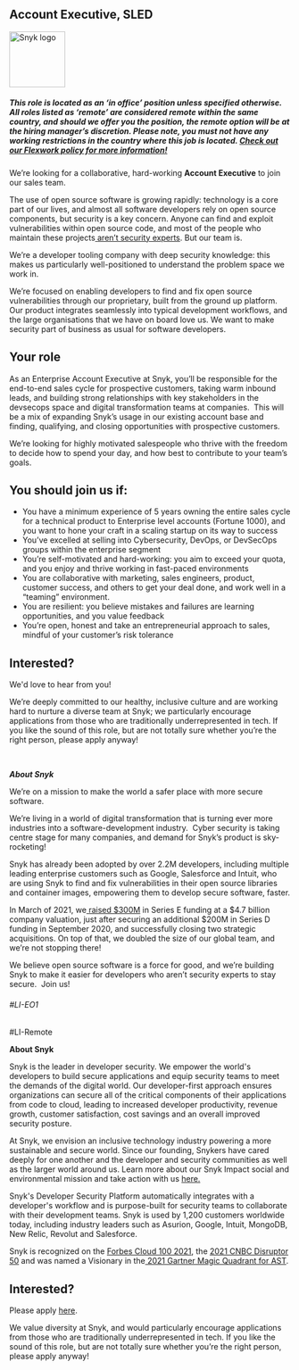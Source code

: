 Account Executive, SLED
---

<img src="https://res.cloudinary.com/snyk/image/upload/v1537345894/press-kit/brand/logo-black.png" width="100" alt="Snyk logo" />

<h5><span data-sheets-formula-bar-text-style="font-size:13px;color:#000000;font-weight:normal;text-decoration:none;font-family:'Arial';font-style:normal;text-decoration-skip-ink:none;">This role is located as an ‘in office’ position unless specified otherwise. All roles listed as ‘remote’ are considered remote within the same country, and should we offer you the position, the remote option will be at the hiring manager’s discretion. Please note, you must not have any working restrictions in the country where this job is located. </span><a href="https://snyk.io/blog/introducing-flex-work-the-future-of-work-at-snyk/" target="_blank" data-sheets-formula-bar-text-link="https://snyk.io/blog/introducing-flex-work-the-future-of-work-at-snyk/" data-sheets-formula-bar-text-style="font-size:13px;color:#1155cc;font-weight:normal;text-decoration:underline;font-family:''Arial'';font-style:normal;text-decoration-skip-ink:none;">Check out our Flexwork policy for more information!</a></h5>
<p><span style="font-weight: 400;">We’re looking for a collaborative, hard-working <strong>Account Executive</strong> to join our sales team.</span></p>
<p><span style="font-weight: 400;">The use of open source software is growing rapidly: technology is a core part of our lives, and almost all software developers rely on open source components, but security is a key concern. Anyone can find and exploit vulnerabilities within open source code, and most of the people who maintain these projects</span><a href="https://snyk.io/stateofossecurity/#risk-and-impact"> <span style="font-weight: 400;">aren’t security experts</span></a><span style="font-weight: 400;">. But our team is.</span></p>
<p><span style="font-weight: 400;">We’re a developer tooling company with deep security knowledge: this makes us particularly well-positioned to understand the problem space we work in.</span></p>
<p><span style="font-weight: 400;">We’re focused on enabling developers to find and fix open source vulnerabilities through our proprietary, built from the ground up platform. Our product integrates seamlessly into typical development workflows, and the large organisations that we have on board love us. We want to make security part of business as usual for software developers.</span></p>
<h2><strong>Your role</strong></h2>
<p><span style="font-weight: 400;">As an Enterprise Account Executive at Snyk, you’ll be responsible for the end-to-end sales cycle for prospective customers, taking warm inbound leads, and building strong relationships with key stakeholders in the devsecops space and digital transformation teams at companies.&nbsp; This will be a mix of expanding Snyk’s usage in our existing account base and finding, qualifying, and closing opportunities with prospective customers.</span></p>
<p><span style="font-weight: 400;">We’re looking for highly motivated salespeople who thrive with the freedom to decide how to spend your day, and how best to contribute to your team’s goals.</span></p>
<h2><strong>You should join us if:</strong></h2>
<ul>
<li style="font-weight: 400;"><span style="font-weight: 400;">You have a minimum experience of 5 years owning the entire sales cycle for a technical product to Enterprise level accounts (Fortune 1000), and you want to hone your craft in a scaling startup on its way to success</span></li>
<li style="font-weight: 400;"><span style="font-weight: 400;">You’ve excelled at selling into Cybersecurity, DevOps, or DevSecOps groups within the enterprise segment</span></li>
<li style="font-weight: 400;"><span style="font-weight: 400;">You’re self-motivated and hard-working: you aim to exceed your quota, and you enjoy and thrive working in fast-paced environments</span></li>
<li style="font-weight: 400;"><span style="font-weight: 400;">You are collaborative with marketing, sales engineers, product, customer success, and others to get your deal done, and work well in a “teaming” environment.&nbsp;&nbsp;</span></li>
<li style="font-weight: 400;"><span style="font-weight: 400;">You are resilient: you believe mistakes and failures are learning opportunities, and you value feedback</span></li>
<li style="font-weight: 400;"><span style="font-weight: 400;">You’re open, honest and take an entrepreneurial approach to sales, mindful of your customer’s risk tolerance</span></li>
</ul>
<h2><strong>Interested?</strong></h2>
<p><span style="font-weight: 400;">We'd love to hear from you!</span></p>
<p><span style="font-weight: 400;">We’re deeply committed to our healthy, inclusive culture and are working hard to nurture a diverse team at Snyk; we particularly encourage applications from those who are traditionally underrepresented in tech. If you like the sound of this role, but are not totally sure whether you’re the right person, please apply anyway!</span></p>
<p>&nbsp;</p>
<p><strong><em>About Snyk</em></strong></p>
<p><span style="font-weight: 400;">We’re on a mission to make the world a safer place with more secure software.</span></p>
<p><span style="font-weight: 400;">We’re living in a world of digital transformation that is turning ever more industries into a software-development industry.&nbsp; Cyber security is taking centre stage for many companies, and demand for Snyk’s product is sky-rocketing!&nbsp;&nbsp;</span></p>
<p><span style="font-weight: 400;">Snyk has already been adopted by over 2.2M developers, including multiple leading enterprise customers such as Google, Salesforce and Intuit, who are using Snyk to find and fix vulnerabilities in their open source libraries and container images, empowering them to develop secure software, faster.</span></p>
<p><span style="font-weight: 400;">In March of 2021, we</span><a href="https://snyk.io/news/snyk-advances-developer-first-security-with-series-e-investment/"> <span style="font-weight: 400;">raised $300M</span></a><span style="font-weight: 400;"> in Series E funding at a $4.7 billion company valuation, just after securing an additional $200M in Series D funding in September 2020, and successfully closing two strategic acquisitions. On top of that, we doubled the size of our global team, and we’re not stopping there!&nbsp;&nbsp;</span></p>
<p><span style="font-weight: 400;">We believe open source software is a force for good, and we’re building Snyk to make it easier for developers who aren’t security experts to stay secure.&nbsp; Join us!</span></p>
<h6>#LI-EO1</h6>
<p>#LI-Remote</p><div class="content-conclusion"><p><strong>About Snyk</strong></p>
<p><span style="font-weight: 400;">Snyk is the leader in developer security. We empower the world's developers to build secure applications and equip security teams to meet the demands of the digital world. Our developer-first approach ensures organizations can secure all of the critical components of their applications from code to cloud, leading to increased developer productivity, revenue growth, customer satisfaction, cost savings and an overall improved security posture.&nbsp;</span></p>
<p><span style="font-weight: 400;">At Snyk, we envision an inclusive technology industry powering a more sustainable and secure world.</span> <span style="font-weight: 400;">Since our founding, Snykers have cared deeply for one another and the developer and security communities as well as the larger world around us. Learn more about our Snyk Impact social and environmental mission and take action with us </span><a href="https://snyk.io/about/snyk-impact/"><span style="font-weight: 400;">here.</span></a></p>
<p><span style="font-weight: 400;">Snyk's Developer Security Platform automatically integrates with a developer's workflow and is purpose-built for security teams to collaborate with their development teams. Snyk is used by 1,200 customers worldwide today, including industry leaders such as Asurion, Google, Intuit, MongoDB, New Relic, Revolut and Salesforce.</span></p>
<p><span style="font-weight: 400;">Snyk is recognized on the </span><a href="https://www.forbes.com/cloud100/#6f24b5ba5f94"><span style="font-weight: 400;">Forbes Cloud 100 2021</span></a><span style="font-weight: 400;">, the </span><a href="https://www.cnbc.com/2021/05/25/these-are-the-2021-cnbc-disruptor-50-companies.html"><span style="font-weight: 400;">2021 CNBC Disruptor 50</span></a><span style="font-weight: 400;"> and was named a Visionary in the</span><a href="https://snyk.io/blog/snyk-visionary-2021-gartner-magic-quadrant-for-ast/"><span style="font-weight: 400;"> 2021 Gartner Magic Quadrant for AST</span></a><span style="font-weight: 400;">.</span></p></div>

Interested?
---

Please apply [here](https://boards.greenhouse.io/snyk/jobs/5754895002#app).

We value diversity at Snyk, and would particularly encourage applications from those who are traditionally underrepresented in tech.
If you like the sound of this role, but are not totally sure whether you’re the right person, please apply anyway!
